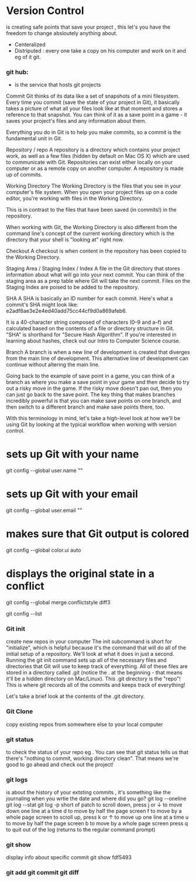 # Version Control 
is creating safe points that save your project , this let's you have the freedom to change absloutely anything about.
- Centeralized 
- Distriputed : every one take a copy on his computer  and work on it and eg of it git.

### git hub:
- is the service that hosts git projects


Commit
Git thinks of its data like a set of snapshots of a mini filesystem. Every time you commit (save the state of your project in Git), it basically takes a picture of what all your files look like at that moment and stores a reference to that snapshot. You can think of it as a save point in a game - it saves your project's files and any information about them.

Everything you do in Git is to help you make commits, so a commit is the fundamental unit in Git.

Repository / repo
A repository is a directory which contains your project work, as well as a few files (hidden by default on Mac OS X) which are used to communicate with Git. Repositories can exist either locally on your computer or as a remote copy on another computer. A repository is made up of commits.

Working Directory
The Working Directory is the files that you see in your computer's file system. When you open your project files up on a code editor, you're working with files in the Working Directory.

This is in contrast to the files that have been saved (in commits!) in the repository.

When working with Git, the Working Directory is also different from the command line's concept of the current working directory which is the directory that your shell is "looking at" right now.

Checkout
A checkout is when content in the repository has been copied to the Working Directory.

Staging Area / Staging Index / Index
A file in the Git directory that stores information about what will go into your next commit. You can think of the staging area as a prep table where Git will take the next commit. Files on the Staging Index are poised to be added to the repository.

SHA
A SHA is basically an ID number for each commit. Here's what a commit's SHA might look like: e2adf8ae3e2e4ed40add75cc44cf9d0a869afeb6.

It is a 40-character string composed of characters (0–9 and a–f) and calculated based on the contents of a file or directory structure in Git. "SHA" is shorthand for "Secure Hash Algorithm". If you're interested in learning about hashes, check out our Intro to Computer Science course.

Branch
A branch is when a new line of development is created that diverges from the main line of development. This alternative line of development can continue without altering the main line.

Going back to the example of save point in a game, you can think of a branch as where you make a save point in your game and then decide to try out a risky move in the game. If the risky move doesn't pan out, then you can just go back to the save point. The key thing that makes branches incredibly powerful is that you can make save points on one branch, and then switch to a different branch and make save points there, too.

With this terminology in mind, let's take a high-level look at how we'll be using Git by looking at the typical workflow when working with version control.



# sets up Git with your name
git config --global user.name "<Your-Full-Name>"

# sets up Git with your email
git config --global user.email "<your-email-address>"

# makes sure that Git output is colored
git config --global color.ui auto

# displays the original state in a conflict
git config --global merge.conflictstyle diff3

git config --list



### Git init 
create new repos in your computer 
The init subcommand is short for "initialize", which is helpful because it's the command that will do all of the initial setup of a repository. We'll look at what it does in just a second.
Running the git init command sets up all of the necessary files and directories that Git will use to keep track of everything. All of these files are stored in a directory called .git (notice the . at the beginning - that means it'll be a hidden directory on Mac/Linux). This .git directory is the "repo"! This is where git records all of the commits and keeps track of everything!

Let's take a brief look at the contents of the .git directory.


### Git Clone 
copy existing repos from somewhere else to your local computer
### git status 
to check the status of your repo
eg . 
You can see that git status tells us that there's "nothing to commit, working directory clean". That means we're good to go ahead and check out the project!



### git logs 
is about the history of your extsting commits , it's something like the journaling when you wrtie the date and where did you go?
git log --oneline
git log --stat
git log -p   short of patch
to scroll down, press
j or ↓ to move down one line at a time
d to move by half the page screen
f to move by a whole page screen
to scroll up, press
k or ↑ to move up one line at a time
u to move by half the page screen
b to move by a whole page screen
press q to quit out of the log (returns to the regular command prompt)


### git show 
display info about specific commit
git show fdf5493


### git add git commit git diff